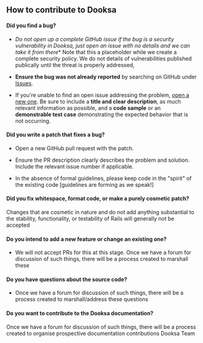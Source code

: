 
## How to contribute to Dooksa

#### **Did you find a bug?**

* **Do not open up a complete GitHub issue if the bug is a security vulnerability
  in Dooksa*, just open an issue with no details and we can take it from there** Note that this a placeholder while we create a complete security policy. We do not details of vulnerabilities published publically until the threat is properly addressed,

* **Ensure the bug was not already reported** by searching on GitHub under [Issues](https://github.com/dooksajs/dooksa/issues).

* If you're unable to find an open issue addressing the problem, [open a new one](https://github.com/dooksajs/dooksa/issues/new). Be sure to include a **title and clear description**, as much relevant information as possible, and a **code sample** or an **demonstrable test case** demonstrating the expected behavior that is not occurring.

#### **Did you write a patch that fixes a bug?**

* Open a new GitHub pull request with the patch.

* Ensure the PR description clearly describes the problem and solution. Include the relevant issue number if applicable.

* In the absence of formal guidelines, please keep code in the "spirit" of the existing code [guidelines are forming as we speak!]

#### **Did you fix whitespace, format code, or make a purely cosmetic patch?**

Changes that are cosmetic in nature and do not add anything substantial to the stability, functionality, or testability of Rails will generally not be accepted 

#### **Do you intend to add a new feature or change an existing one?**

* We will not accept PRs for this at this stage. Once we have a forum for discussion of such things, there will be a process created to marshall these

#### **Do you have questions about the source code?**

* Once we have a forum for discussion of such things, there will be a process created to marshall/address these questions

#### **Do you want to contribute to the Dooksa documentation?**

Once we have a forum for discussion of such things, there will be a process created to organise prospective documentation contributions
Dooksa Team
